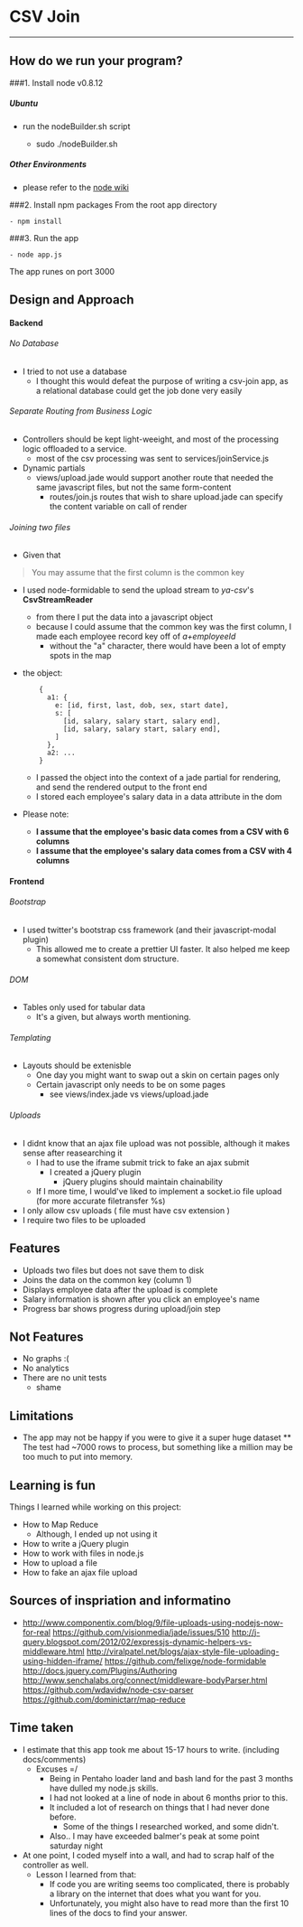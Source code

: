 # CSV Join
---

## How do we run your program?

###1. Install node v0.8.12
##### Ubuntu
* run the nodeBuilder.sh script

    - sudo ./nodeBuilder.sh

##### Other Environments
* please refer to the [node wiki](https://github.com/joyent/node/wiki/Installation)

###2. Install npm packages
From the root app directory

    - npm install

###3. Run the app

    - node app.js

The app runes on port 3000

## Design and Approach

#### Backend

###### No Database

* I tried to not use a database
  * I thought this would defeat the purpose of writing a csv-join app, as a relational database could get the job done very easily

###### Separate Routing from Business Logic

* Controllers should be kept light-weeight, and most of the processing logic offloaded to a service.
  * most of the csv processing was sent to services/joinService.js
* Dynamic partials
  * views/upload.jade would support another route that needed the same javascript files, but not the same form-content
    * routes/join.js routes that wish to share upload.jade can specify the content variable on call of render

###### Joining two files

* Given that 
> You may assume that the first column is the common key
  * I used node-formidable to send the upload stream to *ya-csv*'s **CsvStreamReader**
    * from there I put the data into a javascript object
    * because I could assume that the common key was the first column, I made each employee record key off of *a+employeeId*
      * without the "a" character, there would have been a lot of empty spots in the map
  * the object:
  

            {
              a1: { 
                e: [id, first, last, dob, sex, start date],
                s: [
                  [id, salary, salary start, salary end],
                  [id, salary, salary start, salary end],
                ]
              },
              a2: ...
            }


    * I passed the object into the context of a jade partial for rendering, and send the rendered output to the front end
    * I stored each employee's salary data in a data attribute in the dom
  * Please note:
    * **I assume that the employee's basic data comes from a CSV with 6 columns**
    * **I assume that the employee's salary data comes from a CSV with 4 columns**

#### Frontend

###### Bootstrap

* I used twitter's bootstrap css framework (and their javascript-modal plugin)
  * This allowed me to create a prettier UI faster. It also helped me keep a somewhat consistent dom structure.

###### DOM

* Tables only used for tabular data
  * It's a given, but always worth mentioning.

###### Templating

* Layouts should be extenisble
  * One day you might want to swap out a skin on certain pages only
  * Certain javascript only needs to be on some pages
    * see views/index.jade vs views/upload.jade

###### Uploads

* I didnt know that an ajax file upload was not possible, although it makes sense after reasearching it
  * I had to use the iframe submit trick to fake an ajax submit
    * I created a jQuery plugin
      * jQuery plugins should maintain chainability
  * If I more time, I would've liked to implement a socket.io file upload (for more accurate filetransfer %s)
* I only allow csv uploads ( file must have csv extension )
* I require two files to be uploaded

## Features
* Uploads two files but does not save them to disk
* Joins the data on the common key (column 1)
* Displays employee data after the upload is complete
* Salary information is shown after you click an employee's name
* Progress bar shows progress during upload/join step

## Not Features
* No graphs :(
* No analytics
* There are no unit tests
    * shame

## Limitations
* The app may not be happy if you were to give it a super huge dataset
** The test had ~7000 rows to process, but something like a million may be too much to put into memory.


## Learning is fun

Things I learned while working on this project:
* How to Map Reduce
  * Although, I ended up not using it
* How to write a jQuery plugin
* How to work with files in node.js
* How to upload a file
* How to fake an ajax file upload

## Sources of inspriation and informatino

* http://www.componentix.com/blog/9/file-uploads-using-nodejs-now-for-real
https://github.com/visionmedia/jade/issues/510
http://j-query.blogspot.com/2012/02/expressjs-dynamic-helpers-vs-middleware.html
http://viralpatel.net/blogs/ajax-style-file-uploading-using-hidden-iframe/
https://github.com/felixge/node-formidable
http://docs.jquery.com/Plugins/Authoring
http://www.senchalabs.org/connect/middleware-bodyParser.html
https://github.com/wdavidw/node-csv-parser
https://github.com/dominictarr/map-reduce

## Time taken

* I estimate that this app took me about 15-17 hours to write. (including docs/comments)
  * Excuses =/
    * Being in Pentaho loader land and bash land for the past 3 months have dulled my node.js skills. 
    * I had not looked at a line of node in about 6 months prior to this.
    * It included a lot of research on things that I had never done before. 
      * Some of the things I researched worked, and some didn't.
    * Also.. I may have exceeded balmer's peak at some point saturday night
* At one point, I coded myself into a wall, and had to scrap half of the controller as well.
  * Lesson I learned from that: 
    * If code you are writing seems too complicated, there is probably a library on the internet that does what you want for you. 
    * Unfortunately, you might also have to read more than the first 10 lines of the docs to find your answer.

